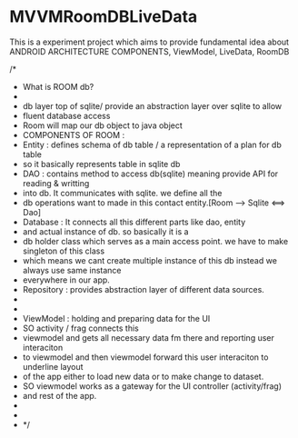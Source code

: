 # MVVMRoomDBLiveData
This is a experiment project which aims to provide fundamental idea about ANDROID ARCHITECTURE COMPONENTS, ViewModel, LiveData, RoomDB

/*
* What is ROOM db?
* 
* db layer top of sqlite/ provide an abstraction layer over sqlite to allow
* fluent database access
* Room will map our db object to java object
* COMPONENTS OF ROOM :
* Entity : defines schema of db table   / a representation of a plan for db table
* so it basically represents table in sqlite db
* DAO : contains method to access db(sqlite) meaning provide API for reading & writting
* into db. It communicates with sqlite. we define all the
* db operations want to made in this contact entity.[Room --> Sqlite <==> Dao] 
* Database : It connects all this different parts like dao, entity 
* and actual instance of db. so basically it is a
* db holder class which serves as a main access point. we have to make singleton of this class
* which means we cant create multiple instance of this db instead we always use same instance 
* everywhere in our app.
* Repository : provides abstraction layer of different data sources.
*
*
* ViewModel : holding and preparing data for the UI 
* SO activity / frag connects this 
* viewmodel and gets all necessary data fm there and reporting user interaciton
* to viewmodel and then viewmodel forward this user interaciton to underline layout 
* of the app either to load new data or to make change to dataset.
* SO viewmodel works as a gateway for the UI controller (activity/frag)
* and rest of the app.
* 
*
* */
